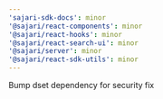 ```yaml
---
'sajari-sdk-docs': minor
'@sajari/react-components': minor
'@sajari/react-hooks': minor
'@sajari/react-search-ui': minor
'@sajari/server': minor
'@sajari/react-sdk-utils': minor
---
```


Bump dset dependency for security fix
